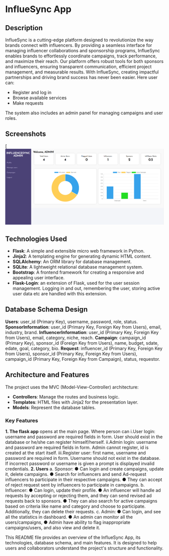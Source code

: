 # InflueSync App

## Description
InflueSync is a cutting-edge platform designed to revolutionize the way brands connect with influencers. By providing a seamless interface for managing influencer collaborations and sponsorship programs, InflueSync enables brands to effortlessly coordinate campaigns, track performance, and maximize their reach. Our platform offers robust tools for both sponsors and influencers, ensuring transparent communication, efficient project management, and measurable results. With InflueSync, creating impactful partnerships and driving brand success has never been easier.
Here user can:
- Register and log in
- Browse available services
- Make requests

The system also includes an admin panel for managing campaigns and user roles.

## Screenshots

[![Screenshot 2024-12-03 20224525](https://github.com/KumarRishabh-crypto/MAD1-ISCEP/blob/main/Screenshot%202024-12-03%20224525.png)

## Technologies Used

- **Flask**: A simple and extensible micro web framework in Python.
- **Jinja2**: A templating engine for generating dynamic HTML content.
- **SQLAlchemy**: An ORM library for database management.
- **SQLite**: A lightweight relational database management system.
- **Bootstrap**: A frontend framework for creating a responsive and appealing user interface.
- **Flask-Login**: an extension of Flask, used for the user session management. Logging in and out, remembering the user, storing active user data etc are handled 
with this extension.

## Database Schema Design

**Users**: user_id (Primary Key), username, password, role, status.
**SponsorInformation**: user_id (Primary Key, Foreign Key from Users), email, industry, brand.
**InfluencerInformation**: user_id (Primary Key, Foreign Key from Users), email, category, niche, reach.
**Campaign**: campaign_id (Primary Key), sponsor_id (Foreign Key from Users), name, budget, sdate, edate, goal, category, bio.
**Request**: influencer_id (Primary Key, Foreign Key from Users), sponsor_id (Primary Key, Foreign Key from Users), campaign_id (Primary Key, Foreign Key from Campaign), status, requestor.

## Architecture and Features
The project uses the MVC (Model-View-Controller) architecture:

- **Controllers**: Manage the routes and business logic.
- **Templates**: HTML files with Jinja2 for the presentation layer.
- **Models**: Represent the database tables.

### Key Features
**1. The flask app** opens at the main page. Where person can
i.User login: username and password are required fields in form. User should exist in the database or he/she can register himself/herself.
ii.Admin login: username and password are required fields in form. Admin cannot register, id is created at the start itself.
iii.Register user: first name, username and password are required in form.
Username should not exist in the database.
If incorrect password or username is given a prompt is displayed invalid credentials.
**2. Users**
a. Sponsor:
● Can login and create campaigns, update it, delete campaigns.
● Search for influencers and send Ad-request influencers to participate in their respective campaigns.
● They can accept of reject request sent by influencers to participate in campaigns.
b. Influencer:
● Can login, update their profile.
● An influencer will handle ad requests by accepting or rejecting them, and they can send revised ad requests back to sponsors.
● They can also search for active campaigns based on criteria like name and category and choose to participate. Additionally, they can delete their requests.
c. Admin:
● Can login, and see all the statistics in dashboard.
● An admin can monitor all the users/campaigns,
● Admin have ability to flag inappropriate campaigns/users, and also view and delete it.

This README file provides an overview of the InflueSync App, its technologies, database schema, and main features. It is designed to help users and collaborators understand the project's structure and functionality.

